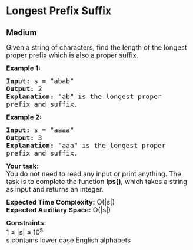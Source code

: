 # Longest Prefix Suffix
## Medium 
<div class="problem-statement" style="user-select: auto;">
                <p style="user-select: auto;"></p><p style="user-select: auto;"><span style="font-size: 18px; user-select: auto;">Given a string of characters, find the length of the longest proper prefix which is also a proper suffix.</span></p>

<p style="user-select: auto;"><strong style="user-select: auto;"><span style="font-size: 18px; user-select: auto;">Example 1:</span></strong></p>

<pre style="user-select: auto;"><span style="font-size: 18px; user-select: auto;"><strong style="user-select: auto;">Input:</strong> s = "abab"</span>
<span style="font-size: 18px; user-select: auto;"><strong style="user-select: auto;">Output:</strong> 2
<strong style="user-select: auto;">Explanation:</strong> "ab" is the longest proper 
prefix and suffix. </span></pre>

<p style="user-select: auto;"><strong style="user-select: auto;"><span style="font-size: 18px; user-select: auto;">Example 2:</span></strong></p>

<pre style="user-select: auto;"><span style="font-size: 18px; user-select: auto;"><strong style="user-select: auto;">Input:</strong> s = "aaaa"</span>
<span style="font-size: 18px; user-select: auto;"><strong style="user-select: auto;">Output:</strong> 3
<strong style="user-select: auto;">Explanation:</strong> "aaa" is the longest proper 
prefix and suffix. </span></pre>

<p style="user-select: auto;"><span style="font-size: 18px; user-select: auto;"><strong style="user-select: auto;">Your task:</strong><br style="user-select: auto;">
You do not need to read any input or print anything. The task is to complete the function <strong style="user-select: auto;">lps()</strong>, which takes a string as input and returns an integer. </span></p>

<p style="user-select: auto;"><span style="font-size: 18px; user-select: auto;"><strong style="user-select: auto;">Expected Time Complexity:</strong>&nbsp;O(|s|)<br style="user-select: auto;">
<strong style="user-select: auto;">Expected Auxiliary Space:</strong>&nbsp;O(|s|)</span></p>

<p style="user-select: auto;"><span style="font-size: 18px; user-select: auto;"><strong style="user-select: auto;">Constraints:</strong></span><br style="user-select: auto;">
<span style="font-size: 18px; user-select: auto;">1 ≤ |s| ≤ 10<sup style="user-select: auto;">5</sup><br style="user-select: auto;">
s contains lower case English alphabets</span></p>
 <p style="user-select: auto;"></p>
            </div>
